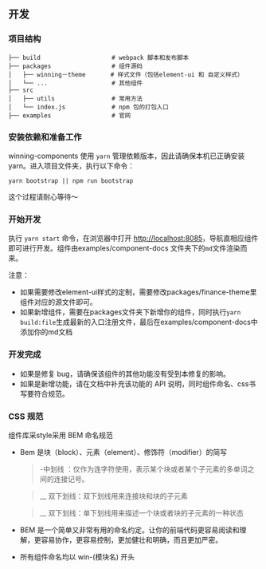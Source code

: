 ## 开发

### 项目结构

```
├── build                    # webpack 脚本和发布脚本
├── packages                 # 组件源码
│   ├── winning－theme       # 样式文件（包括element-ui 和 自定义样式）
│   └── ...                  # 其他组件
├── src
│   ├── utils                # 常用方法
│   └── index.js             # npm 包的打包入口
├── examples                 # 官网
```

### 安装依赖和准备工作

winning-components 使用 `yarn` 管理依赖版本，因此请确保本机已正确安装 yarn。进入项目文件夹，执行以下命令：

```shell
yarn bootstrap || npm run bootstrap
```
这个过程请耐心等待～

### 开始开发

执行 `yarn start` 命令，在浏览器中打开 [http://localhost:8085](https://webpack.js.org/)，导航直相应组件即可进行开发。组件由examples/component-docs 文件夹下的`md`文件渲染而来。

注意：
- 如果需要修改element-ui样式的定制，需要修改packages/finance-theme里组件对应的源文件即可。
- 如果新增组件，需要在packages文件夹下新增你的组件，同时执行`yarn build:file`生成最新的入口注册文件，最后在examples/component-docs中添加你的md文档

### 开发完成

- 如果是修复 bug，请确保该组件的其他功能没有受到本修复的影响。
- 如果是新增功能，请在文档中补充该功能的 API 说明，同时组件命名、css书写要符合规范。

### CSS 规范
组件库采style采用 BEM 命名规范

- Bem 是块（block）、元素（element）、修饰符（modifier）的简写

  > -中划线 ：仅作为连字符使用，表示某个块或者某个子元素的多单词之间的连接记号。

  > __ 双下划线：双下划线用来连接块和块的子元素

  > __ 双下划线：单下划线用来描述一个块或者块的子元素的一种状态

- BEM 是一个简单又非常有用的命名约定。让你的前端代码更容易阅读和理解，更容易协作，更容易控制，更加健壮和明确，而且更加严密。

- 所有组件命名均以 win-(模块名) 开头

